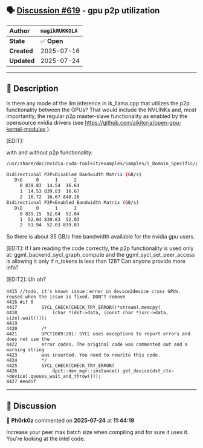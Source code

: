 ## 🗣️ [Discussion #619](https://github.com/ikawrakow/ik_llama.cpp/discussions/619) - gpu p2p utilization

| **Author** | `magikRUKKOLA` |
| :--- | :--- |
| **State** | ✅ **Open** |
| **Created** | 2025-07-16 |
| **Updated** | 2025-07-24 |

---

## 📄 Description

Is there any mode of the llm inference in ik_llama.cpp that utilizes the p2p functionality between the GPUs?  That would include the NVLINKs and, most importantly, the regular p2p master-slave functionality as enabled by the opensource nvidia drivers (see https://github.com/aikitoria/open-gpu-kernel-modules ).

[EDIT]:

with and without p2p functionality:

```bash
/usr/share/doc/nvidia-cuda-toolkit/examples/Samples/5_Domain_Specific/p2pBandwidthLatencyTest/p2pBandwidthLatencyTest

Bidirectional P2P=Disabled Bandwidth Matrix (GB/s)
   D\D     0      1      2
     0 839.83  14.54  16.64
     1  14.53 839.83  16.67
     2  16.72  16.67 840.26
Bidirectional P2P=Enabled Bandwidth Matrix (GB/s)
   D\D     0      1      2
     0 839.15  52.04  52.04
     1  52.04 839.83  52.03
     2  51.94  52.03 839.83
```

So there is about 35 GB/s free bandwidth available for the nvidia gpu users.

[EDIT]:
If I am reading the code correctly, the p2p functionality is used only at: ggml_backend_sycl_graph_compute and the ggml_sycl_set_peer_access is allowing it only if n_tokens is less than 128?  Can anyone provide more info?

[EDIT2]:
Uh oh?

```
4415 //todo, it's known issue：error in device2device cross GPUs. reused when the issue is fixed. DON"T remove
4416 #if 0
4417         SYCL_CHECK(CHECK_TRY_ERROR((*stream).memcpy(
4418             (char *)dst->data, (const char *)src->data, size).wait()));
4419
4420         /*
4421         DPCT1009:201: SYCL uses exceptions to report errors and does not use the
4422         error codes. The original code was commented out and a warning string
4423         was inserted. You need to rewrite this code.
4424         */
4425         SYCL_CHECK(CHECK_TRY_ERROR(
4426             dpct::dev_mgr::instance().get_device(dst_ctx->device).queues_wait_and_throw()));
4427 #endif
```

---

## 💬 Discussion

👤 **Ph0rk0z** commented on **2025-07-24** at **11:44:19**

Increase your peer max batch size when compiling and for sure it uses it. You're looking at the intel code.